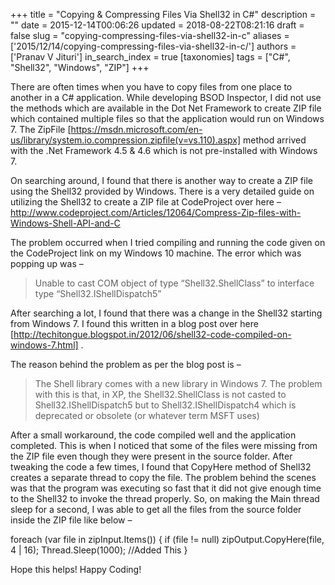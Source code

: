 +++
title = "Copying & Compressing Files Via Shell32 in C#"
description = ""
date = 2015-12-14T00:06:26
updated = 2018-08-22T08:21:16
draft = false
slug = "copying-compressing-files-via-shell32-in-c"
aliases = ['2015/12/14/copying-compressing-files-via-shell32-in-c/']
authors = ['Pranav V Jituri']
in_search_index = true
[taxonomies]
tags = ["C#", "Shell32", "Windows", "ZIP"]
+++


There are often times when you have to copy files from one place to another in a
C# application. While developing BSOD Inspector, I did not use the methods which
are available in the Dot Net Framework to create ZIP file which contained
multiple files so that the application would run on Windows 7. The ZipFile
[https://msdn.microsoft.com/en-us/library/system.io.compression.zipfile(v=vs.110).aspx] 
method arrived with the .Net Framework 4.5 & 4.6 which is not pre-installed with
Windows 7.

On searching around, I found that there is another way to create a ZIP file
using the Shell32 provided by Windows. There is a very detailed guide on
utilizing the Shell32 to create a ZIP file at CodeProject over here – 
http://www.codeproject.com/Articles/12064/Compress-Zip-files-with-Windows-Shell-API-and-C

The problem occurred when I tried compiling and running the code given on the
CodeProject link on my Windows 10 machine. The error which was popping up was –

> Unable to cast COM object of type “Shell32.ShellClass” to interface type
“Shell32.IShellDispatch5”


After searching a lot, I found that there was a change in the Shell32 starting
from Windows 7. I found this written in a blog post over here
[http://techitongue.blogspot.in/2012/06/shell32-code-compiled-on-windows-7.html]
.

The reason behind the problem as per the blog post is –

> The Shell library comes with a new library in Windows 7. The problem with this
is that, in XP, the Shell32.ShellClass is not casted to Shell32.IShellDispatch5
but to Shell32.IShellDispatch4 which is deprecated or obsolete (or whatever term
MSFT uses)


After a small workaround, the code compiled well and the application completed.
This is when I noticed that some of the files were missing from the ZIP file
even though they were present in the source folder. After tweaking the code a
few times, I found that CopyHere method of Shell32 creates a separate thread to
copy the file. The problem behind the scenes was that the program was executing
so fast that it did not give enough time to the Shell32 to invoke the thread
properly. So, on making the Main thread sleep for a second, I was able to get
all the files from the source folder inside the ZIP file like below –

foreach (var file in zipInput.Items()) { if (file != null)
zipOutput.CopyHere(file, 4 | 16); Thread.Sleep(1000); //Added This }

Hope this helps! Happy Coding!